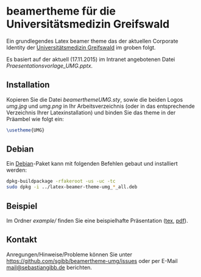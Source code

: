 # beamertheme für die Universitätsmedizin Greifswald

Ein grundlegendes Latex beamer theme das der aktuellen
Corporate Identity der [Universitätsmedizin Greifswald](https://www2.medizin.uni-greifswald.de/) im groben folgt.

Es basiert auf der aktuell (17.11.2015) im Intranet angebotenen Datei
*Praesentationsvorlage_UMG.pptx*.

## Installation

Kopieren Sie die Datei *beamerthemeUMG.sty*, sowie die beiden Logos
*umg.jpg* und *umg.png* in Ihr Arbeitsverzeichnis (oder in das entsprechende
Verzeichnis Ihrer Latexinstallation) und binden Sie das theme in der Präambel
wie folgt ein:

```tex
\usetheme{UMG}
```

## Debian

Ein [Debian](https://debian.org)-Paket kann mit folgenden Befehlen gebaut und
installiert werden:

```bash
dpkg-buildpackage -rfakeroot -us -uc -tc
sudo dpkg -i ../latex-beamer-theme-umg_*_all.deb
```

## Beispiel

Im Ordner *example/* finden Sie eine beispielhafte Präsentation
([tex](example/example.tex), [pdf](example/example.pdf)).

## Kontakt

Anregungen/Hinweise/Probleme können Sie unter
https://github.com/sgibb/beamertheme-umg/issues oder per E-Mail
mail@sebastiangibb.de berichten.
